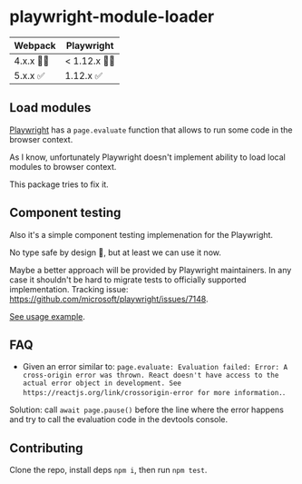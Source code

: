 # playwright-module-loader

| Webpack | Playwright |
| --- | --- |
| 4.x.x 🤷‍♂️ | < 1.12.x 🤷‍♂️|
| 5.x.x ✅ | 1.12.x ✅ |

## Load modules

[Playwright](https://github.com/microsoft/playwright) has a `page.evaluate` function that allows to
run some code in the browser context. 

As I know, unfortunately Playwright doesn't implement ability to load local modules to browser context.

This package tries to fix it.

## Component testing

Also it's a simple component testing implemenation for the Playwright.

No type safe by design 🤨, but at least we can use it now.

Maybe a better approach will be provided by Playwright maintainers. In any case it shouldn't be hard to migrate tests to officially supported implementation. Tracking issue: https://github.com/microsoft/playwright/issues/7148.

[See usage example](./packages/test-react-ts/src/Button/Button.spec.ts).

## FAQ

- Given an error similar to: `page.evaluate: Evaluation failed: Error: A cross-origin error was thrown. React doesn't have access to the actual error object in development. See https://reactjs.org/link/crossorigin-error for more information.`.
  
Solution: call `await page.pause()` before the line where the error happens and try to call the evaluation code in the devtools console.

## Contributing 

Clone the repo, install deps `npm i`, then run `npm test`.
